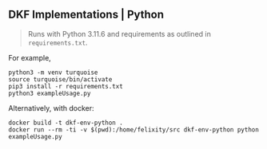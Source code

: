 ## DKF Implementations | Python

> Runs with Python 3.11.6 and requirements as outlined in `requirements.txt`.

For example,

```
python3 -m venv turquoise
source turquoise/bin/activate
pip3 install -r requirements.txt
python3 exampleUsage.py
```

Alternatively, with docker:

```
docker build -t dkf-env-python .
docker run --rm -ti -v $(pwd):/home/felixity/src dkf-env-python python exampleUsage.py
```
